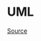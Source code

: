 # UML

[Source](//www.plantuml.com/plantuml/png/jLLHJzim47xFhx3wCkX4jOBsKcqJR1qI4XCCYiHRT6sknLDiH_PvenhxxtDS9mvMmih3UC6-x-wxxtpNowaXq6H5cN59gDUmGdRnzH74DLIesU-CkR-tR8CIDH3MoC7XZBKU0GTZ-4Okr2tP0YMP0xCxN793CtORBuVPdoo3fI4DAsAhqWMoit2zCvsCl9YnkxkBURXQXqaGM9DfBZV1NBduNqeNYLch4lE4mH2GDSxH_mz6bvzobvh_TCnp85nmWRN4dJAl21y9PP78vA8gKTIb_l_dYbfkN5qzBnHhJfwefsx7XzAAS0raP_u5_F52GhpCkO5bYSNEIQyU7514IK7eaA8UCIY0bwqj4iMANqFcNZMlwcTzkTUzURwXMA8s3xngCuOcj6I9kUGcOXrEk_o1gzVeNgaYcfxrD-MofgUsdS-U9VlHcoC1BuSKRX7qpFMTS8EwK_Cshr1pLVIzUj-SsIhy941lP-opKYM2Z4A-MpJ4bJpdmpEyTfZhA3qatBOg5HHOvCljNaKlj3Lcpc6ZGGpbAdPmakxVjDVWef1GlwBZ6kG6yxLM8ddeW92Aze5ibrpmE1XKOtbJGY90S9bNJPnfcTb7TjnumEE0nqdCdwwrfD0m2OMVhJs7j5zsiZIB72Wkum0gIvMbVAsqSAZNTkLDvzxIhhKK2Dglv-UxXNRrvTuV5lUBMAbVVvosbsepL2iu5oMJjfBJPmX4zVpRyORTO0crVxrUJFRim_7XwUY8rQVCNqVJ4LFECXgFkZ8YE0vWPpraxQTWd715zwPv0PfCdZwrwth6HcVCXCiAf5J4biZ0hvjHridagG9Zapomk6mHwbkhMRH6v-baylxT7W7EUUo3OXq1ZPAwODno8TKuSUXkXFZeqnTTWaVFxp3hiRKXnvF9IHgL10JVH6DxSf1hLphA3PvqkhjN-rocRUlOK6jZb1iDvsEOSJgR7_4eEqLPM57-1G00)
